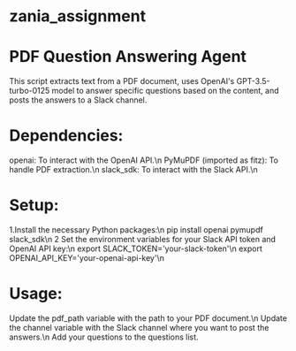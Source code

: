 # zania_assignment
# PDF Question Answering Agent
This script extracts text from a PDF document, uses OpenAI's GPT-3.5-turbo-0125 model to answer specific questions based on the content, and posts the answers to a Slack channel.

# Dependencies:
openai: To interact with the OpenAI API.\n
PyMuPDF (imported as fitz): To handle PDF extraction.\n
slack_sdk: To interact with the Slack API.\n

# Setup:
1.Install the necessary Python packages:\n
pip install openai pymupdf slack_sdk\n
2 Set the environment variables for your Slack API token and OpenAI API key:\n
export SLACK_TOKEN='your-slack-token'\n
export OPENAI_API_KEY='your-openai-api-key'\n

# Usage:
Update the pdf_path variable with the path to your PDF document.\n
Update the channel variable with the Slack channel where you want to post the answers.\n
Add your questions to the questions list.

